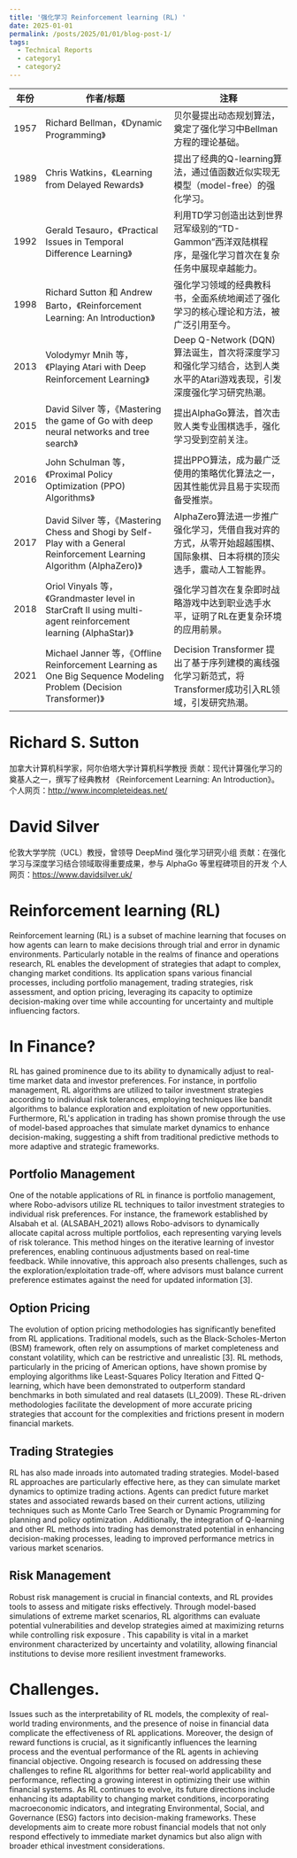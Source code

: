 ```yaml
---
title: '强化学习 Reinforcement learning (RL) '
date: 2025-01-01
permalink: /posts/2025/01/01/blog-post-1/
tags:
  - Technical Reports
  - category1
  - category2
---
```


| 年份 | 作者/标题 | 注释 |
|------|-----------|------|
| 1957 | Richard Bellman，《Dynamic Programming》 | 贝尔曼提出动态规划算法，奠定了强化学习中Bellman方程的理论基础。|
| 1989 | Chris Watkins，《Learning from Delayed Rewards》 | 提出了经典的Q-learning算法，通过值函数近似实现无模型（model-free）的强化学习。|
| 1992 | Gerald Tesauro，《Practical Issues in Temporal Difference Learning》 | 利用TD学习创造出达到世界冠军级别的“TD-Gammon”西洋双陆棋程序，是强化学习首次在复杂任务中展现卓越能力。|
| 1998 | Richard Sutton 和 Andrew Barto，《Reinforcement Learning: An Introduction》 | 强化学习领域的经典教科书，全面系统地阐述了强化学习的核心理论和方法，被广泛引用至今。|
| 2013 | Volodymyr Mnih 等，《Playing Atari with Deep Reinforcement Learning》 | Deep Q-Network (DQN) 算法诞生，首次将深度学习和强化学习结合，达到人类水平的Atari游戏表现，引发深度强化学习研究热潮。|
| 2015 | David Silver 等，《Mastering the game of Go with deep neural networks and tree search》 | 提出AlphaGo算法，首次击败人类专业围棋选手，强化学习受到空前关注。|
| 2016 | John Schulman 等，《Proximal Policy Optimization (PPO) Algorithms》 | 提出PPO算法，成为最广泛使用的策略优化算法之一，因其性能优异且易于实现而备受推崇。|
| 2017 | David Silver 等，《Mastering Chess and Shogi by Self-Play with a General Reinforcement Learning Algorithm (AlphaZero)》 | AlphaZero算法进一步推广强化学习，凭借自我对弈的方式，从零开始超越围棋、国际象棋、日本将棋的顶尖选手，震动人工智能界。|
| 2018 | Oriol Vinyals 等，《Grandmaster level in StarCraft II using multi-agent reinforcement learning (AlphaStar)》 | 强化学习首次在复杂即时战略游戏中达到职业选手水平，证明了RL在更复杂环境的应用前景。|
| 2021 | Michael Janner 等，《Offline Reinforcement Learning as One Big Sequence Modeling Problem (Decision Transformer)》 | Decision Transformer 提出了基于序列建模的离线强化学习新范式，将Transformer成功引入RL领域，引发研究热潮。|






Richard S. Sutton
======
加拿大计算机科学家，阿尔伯塔大学计算机科学教授
贡献：现代计算强化学习的奠基人之一，撰写了经典教材 《Reinforcement Learning: An Introduction》。
个人网页：http://www.incompleteideas.net/

David Silver
======
伦敦大学学院（UCL）教授，曾领导 DeepMind 强化学习研究小组
贡献：在强化学习与深度学习结合领域取得重要成果，参与 AlphaGo 等里程碑项目的开发
个人网页：https://www.davidsilver.uk/

Reinforcement learning (RL) 
======

Reinforcement learning (RL) is a subset of machine learning that focuses on how agents can learn to make decisions through trial and error in dynamic environments. Particularly notable in the realms of finance and operations research, RL enables the development of strategies that adapt to complex, changing market conditions. Its application spans various financial processes, including portfolio management, trading strategies, risk assessment, and option pricing, leveraging its capacity to optimize decision-making over time while accounting for uncertainty and multiple influencing factors. 

In Finance?
======
RL has gained prominence due to its ability to dynamically adjust to real-time market data and investor preferences. For instance, in portfolio management, RL algorithms are utilized to tailor investment strategies according to individual risk tolerances, employing techniques like bandit algorithms to balance exploration and exploitation of new opportunities. 
Furthermore, RL's application in trading has shown promise through the use of model-based approaches that simulate market dynamics to enhance decision-making, suggesting a shift from traditional predictive methods to more adaptive and strategic frameworks. 

Portfolio Management
------
One of the notable applications of RL in finance is portfolio management, where Robo-advisors utilize RL techniques to tailor investment strategies to individual risk preferences. For instance, the framework established by Alsabah et al. (ALSABAH_2021) allows Robo-advisors to dynamically allocate capital across multiple portfolios, each representing varying levels of risk tolerance. This method hinges on the iterative learning of investor preferences, enabling continuous adjustments based on real-time feedback. While innovative, this approach also presents challenges, such as the exploration/exploitation trade-off, where advisors must balance current preference estimates against the need for updated information [3].

Option Pricing
------
The evolution of option pricing methodologies has significantly benefited from RL applications. Traditional models, such as the Black-Scholes-Merton (BSM) framework, often rely on assumptions of market completeness and constant volatility, which can be restrictive and unrealistic [3]. RL methods, particularly in the pricing of American options, have shown promise by employing algorithms like Least-Squares Policy Iteration and Fitted Q-learning, which have been demonstrated to outperform standard benchmarks in both simulated and real datasets (LI_2009). These RL-driven methodologies facilitate the development of more accurate pricing strategies that account for the complexities and frictions present in modern financial markets.

Trading Strategies
------
RL has also made inroads into automated trading strategies. Model-based RL approaches are particularly effective here, as they can simulate market dynamics to optimize trading actions. Agents can predict future market states and associated rewards based on their current actions, utilizing techniques such as Monte Carlo Tree Search or Dynamic Programming for planning and policy optimization . Additionally, the integration of Q-learning and other RL methods into trading has demonstrated potential in enhancing decision-making processes, leading to improved performance metrics in various market scenarios.

Risk Management
------
Robust risk management is crucial in financial contexts, and RL provides tools to assess and mitigate risks effectively. Through model-based simulations of extreme market scenarios, RL algorithms can evaluate potential vulnerabilities and develop strategies aimed at maximizing returns while controlling risk exposure . This capability is vital in a market environment characterized by uncertainty and volatility, allowing financial institutions to devise more resilient investment frameworks.




Challenges. 
======
Issues such as the interpretability of RL models, the complexity of real-world trading environments, and the presence of noise in financial data complicate the effectiveness of RL applications. Moreover, the design of reward functions is crucial, as it significantly influences the learning process and the eventual performance of the RL agents in achieving financial objective. Ongoing research is focused on addressing these challenges to refine RL algorithms for better real-world applicability and performance, reflecting a growing interest in optimizing their use within financial systems. As RL continues to evolve, its future directions include enhancing its adaptability to changing market conditions, incorporating macroeconomic indicators, and integrating Environmental, Social, and Governance (ESG) factors into decision-making frameworks. These developments aim to create more robust financial models that not only respond effectively to immediate market dynamics but also align with broader ethical investment considerations.
